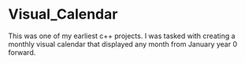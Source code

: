 # Visual_Calendar
This was one of my earliest c++ projects.  I was tasked with creating a monthly visual calendar that displayed any month from January year 0 forward.
